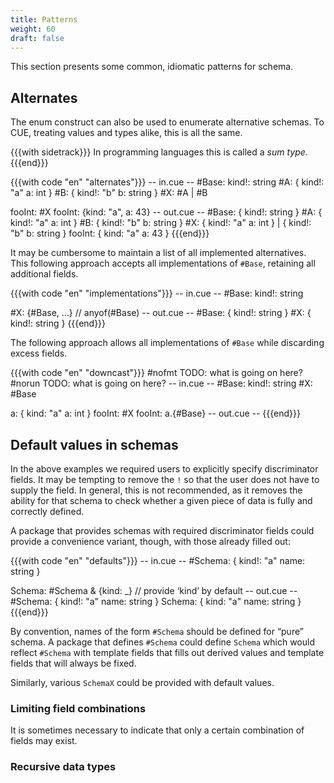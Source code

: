 ```yaml
---
title: Patterns
weight: 60
draft: false
---
```



This section presents some common, idiomatic patterns for schema.

## Alternates

The enum construct can also be used to enumerate alternative schemas.
To CUE, treating values and types alike, this is all the same.

{{{with sidetrack}}}
In programming languages this is called a *sum type*.
{{{end}}}

{{{with code "en" "alternates"}}}
-- in.cue --
#Base: kind!: string
#A: {
	kind!: "a"
	a:     int
}
#B: {
	kind!: "b"
	b:     string
}
#X: #A | #B

fooInt: #X
fooInt: {kind: "a", a: 43}
-- out.cue --
#Base: {
    kind!: string
}
#A: {
    kind!: "a"
    a:     int
}
#B: {
    kind!: "b"
    b:     string
}
#X: {
    kind!: "a"
    a:     int
} | {
    kind!: "b"
    b:     string
}
fooInt: {
    kind: "a"
    a:    43
}
{{{end}}}

It may be cumbersome to maintain a list of all implemented alternatives.
This following approach accepts all implementations of `#Base`, retaining
all additional fields.

{{{with code "en" "implementations"}}}
-- in.cue --
#Base: kind!: string

#X: {#Base, ...} // anyof(#Base)
-- out.cue --
#Base: {
    kind!: string
}
#X: {
    kind!: string
}
{{{end}}}

The following approach allows all implementations of `#Base` while discarding excess fields.

{{{with code "en" "downcast"}}}
#nofmt TODO: what is going on here?
#norun TODO: what is going on here?
-- in.cue --
#Base: kind!: string
#X: #Base

a: {
    kind: "a"
    a:    int
}
fooInt: #X
fooInt: a.{#Base}
-- out.cue --
{{{end}}}

## Default values in schemas

In the above examples we required users to explicitly specify discriminator fields.
It may be tempting to remove the `!` so that the user does not have to supply the field.
In general, this is not recommended, as it removes the ability for that schema to check whether a given piece of data is fully and correctly defined.

A package that provides schemas with required discriminator fields could provide a convenience variant, though, with those already filled out:

{{{with code "en" "defaults"}}}
-- in.cue --
#Schema: {
	kind!: "a"
	name:  string
}

Schema: #Schema & {kind: _} // provide ‘kind’ by default
-- out.cue --
#Schema: {
    kind!: "a"
    name:  string
}
Schema: {
    kind: "a"
    name: string
}
{{{end}}}

By convention, names of the form `#Schema` should be defined for “pure” schema.
A package that defines `#Schema` could define `Schema` which would reflect `#Schema` with template fields that fills out derived values and template fields that will always be fixed.

Similarly, various `SchemaX` could be provided with default values.

### Limiting field combinations

It is sometimes necessary to indicate that only a certain combination of fields may exist.

### Recursive data types
